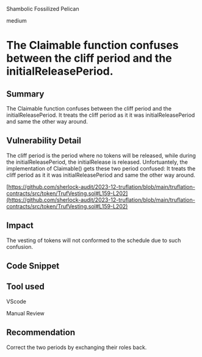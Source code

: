 Shambolic Fossilized Pelican

medium

# The Claimable function confuses between the cliff period and the initialReleasePeriod.

## Summary
The Claimable function confuses between the cliff period and the initialReleasePeriod.  It treats the cliff period as it it was  initialReleasePeriod and same the other way around. 

## Vulnerability Detail 
The cliff period is the period where no tokens will be released, while during the  initialReleasePeriod, the initialRelease is released. 
Unfortuantely, the implementation of Claimable() gets these two period confused:  It treats the cliff period as it it was  initialReleasePeriod and same the other way around. 

[https://github.com/sherlock-audit/2023-12-truflation/blob/main/truflation-contracts/src/token/TrufVesting.sol#L159-L202](https://github.com/sherlock-audit/2023-12-truflation/blob/main/truflation-contracts/src/token/TrufVesting.sol#L159-L202)

## Impact
The vesting of tokens will not conformed to the schedule due to such confusion. 

## Code Snippet


## Tool used
VScode

Manual Review

## Recommendation
Correct the two periods by exchanging their roles back. 


